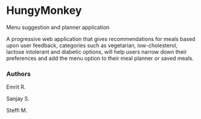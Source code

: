 # HungyMonkey
Menu suggestion and planner application

A progressive web application that gives recommendations for meals based upon 
user feedback, categories such as vegetarian, low-cholesterol, lactose intolerant 
and diabetic options, will help users narrow down their preferences and add the menu
option to their meal planner or saved meals.

### Authors
Emrit R. 

Sanjay S.

Steffi M.

